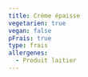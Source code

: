 ```yaml
---
title: Crème épaisse
vegetarien: true
vegan: false
pFrais: true
type: frais
allergenes:
  - Produit laitier
---
```


